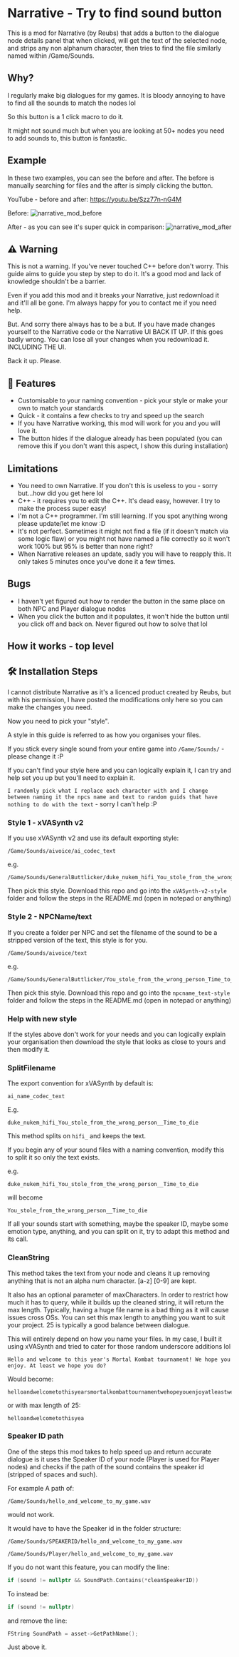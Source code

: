 # Narrative - Try to find sound button
This is a mod for Narrative (by Reubs) that adds a button to the dialogue node details panel that when clicked, will get the text of the selected node, and strips any non alphanum character, then tries to find the file similarly named within /Game/Sounds.

## Why?

I regularly make big dialogues for my games. It is bloody annoying to have to find all the sounds to match the nodes lol 

So this button is a 1 click macro to do it.

It might not sound much but when you are looking at 50+ nodes you need to add sounds to, this button is fantastic.

## Example
In these two examples, you can see the before and after. The before is manually searching for files and the after is simply clicking the button. 

YouTube - before and after:
https://youtu.be/Szz77n-nG4M

Before:
![narrative_mod_before](https://user-images.githubusercontent.com/48034534/226448774-d0b469e7-c09d-4cf7-b29b-8a8497361e41.gif)

After - as you can see it's super quick in comparison:
![narrative_mod_after](https://user-images.githubusercontent.com/48034534/226448814-375f04ab-6e7f-4396-afc3-c3ce27ad668b.gif)


## ⚠️ Warning
This is not a warning. If you've never touched C++ before don't worry. This guide aims to guide you step by step to do it. It's a good mod and lack of knowledge shouldn't be a barrier.

Even if you add this mod and it breaks your Narrative, just redownload it and it'll all be gone. I'm always happy for you to contact me if you need help.

But. And sorry there always has to be a but. If you have made changes yourself to the Narrative code or the Narrative UI BACK IT UP. If this goes badly wrong. You can lose all your changes when you redownload it. INCLUDING THE UI.

Back it up. Please.

## 🧐 Features

- Customisable to your naming convention - pick your style or make your own to match your standards
- Quick - it contains a few checks to try and speed up the search
- If you have Narrative working, this mod will work for you and you will love it.
- The button hides if the dialogue already has been populated (you can remove this if you don't want this aspect, I show this during installation)

## Limitations
- You need to own Narrative. If you don't this is useless to you - sorry but...how did you get here lol
- C++ - it requires you to edit the C++. It's dead easy, however. I try to make the process super easy!
- I'm not a C++ programmer. I'm still learning. If you spot anything wrong please update/let me know :D
- It's not perfect. Sometimes it might not find a file (if it doesn't match via some logic flaw) or you might not have named a file correctly so it won't work 100% but 95% is better than none right?
- When Narrative releases an update, sadly you will have to reapply this. It only takes 5 minutes once you've done it a few times.

## Bugs
- I haven't yet figured out how to render the button in the same place on both NPC and Player dialogue nodes
- When you click the button and it populates, it won't hide the button until you click off and back on. Never figured out how to solve that lol

## How it works - top level


## 🛠️ Installation Steps

I cannot distribute Narrative as it's a licenced product created by Reubs, but with his permission, I have posted the modifications only here so you can make the changes you need.

Now you need to pick your "style".

A style in this guide is referred to as how you organises your files.

If you stick every single sound from your entire game into `/Game/Sounds/` - please change it :P 

If you can't find your style here and you can logically explain it, I can try and help set you up but you'll need to explain it. 

`I randomly pick what I replace each character with and I change between naming it the npcs name and text to random guids that have nothing to do with the text` - sorry I can't help :P

### Style 1 - xVASynth v2
If you use xVASynth v2 and use its default exporting style:
```
/Game/Sounds/aivoice/ai_codec_text
```

e.g.

```
/Game/Sounds/GeneralButtlicker/duke_nukem_hifi_You_stole_from_the_wrong_person__Time_to_die
```

Then pick this style. Download this repo and go into the `xVASynth-v2-style` folder and follow the steps in the README.md (open in notepad or anything)

### Style 2 - NPCName/text
If you create a folder per NPC and set the filename of the sound to be a stripped version of the text, this style is for you.
```
/Game/Sounds/aivoice/text
```

e.g.

```
/Game/Sounds/GeneralButtlicker/You_stole_from_the_wrong_person_Time_to_die
```

Then pick this style. Download this repo and go into the `npcname_text-style` folder and follow the steps in the README.md (open in notepad or anything)


### Help with new style

If the styles above don't work for your needs and you can logically explain your organisation then download the style that looks as close to yours and then modify it.

### SplitFilename
The export convention for xVASynth by default is:

```
ai_name_codec_text
```

E.g.

```
duke_nukem_hifi_You_stole_from_the_wrong_person__Time_to_die
```

This method splits on `hifi_` and keeps the text.

If you begin any of your sound files with a naming convention, modify this to split it so only the text exists.

e.g.

```
duke_nukem_hifi_You_stole_from_the_wrong_person__Time_to_die
```

will become

```
You_stole_from_the_wrong_person__Time_to_die
```

If all your sounds start with something, maybe the speaker ID, maybe some emotion type, anything, and you can split on it, try to adapt this method and its call.
 
 
### CleanString
This method takes the text from your node and cleans it up removing anything that is not an alpha num character. [a-z] [0-9] are kept.

It also has an optional parameter of maxCharacters. In order to restrict how much it has to query, while it builds up the cleaned string, it will return the max length. Typically, having a huge file name is a bad thing as it will cause issues cross OSs. You can set this max length to anything you want to suit your project. 25 is typically a good balance between dialogue.

This will entirely depend on how you name your files. In my case, I built it using xVASynth and tried to cater for those random underscore additions lol

```
Hello and welcome to this year's Mortal Kombat tournament! We hope you enjoy. At least we hope you do?
```

Would become:

```
helloandwelcometothisyearsmortalkombattournamentwehopeyouenjoyatleastwehopeyoudo
```
or with max length of 25:

```
helloandwelcometothisyea
```

### Speaker ID path
One of the steps this mod takes to help speed up and return accurate dialogue is it uses the Speaker ID of your node (Player is used for Player nodes)
and checks if the path of the sound contains the speaker id (stripped of spaces and such).

For example
A path of:

```
/Game/Sounds/hello_and_welcome_to_my_game.wav
```

would not work.

It would have to have the Speaker id in the folder structure:

```
/Game/Sounds/SPEAKERID/hello_and_welcome_to_my_game.wav
```
```
/Game/Sounds/Player/hello_and_welcome_to_my_game.wav
```

If you do not want this feature, you can modify the line:

```cpp
if (sound != nullptr && SoundPath.Contains(*cleanSpeakerID))
```

To instead be:

```cpp
if (sound != nullptr)
```

and remove the line:

```cpp
FString SoundPath = asset->GetPathName();
```

Just above it.
